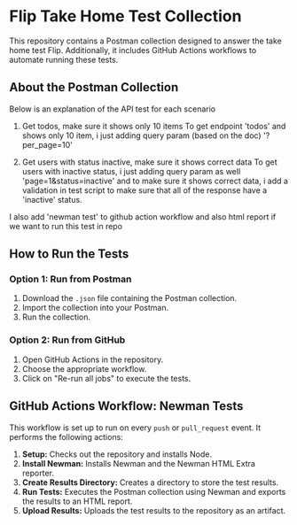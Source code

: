 # Flip Take Home Test Collection

This repository contains a Postman collection designed to answer the take home test Flip. Additionally, it includes GitHub Actions workflows to automate running these tests.

## About the Postman Collection

Below is an explanation of the API test for each scenario
1. Get todos, make sure it shows only 10 items
To get endpoint 'todos' and shows only 10 item, i just adding query param (based on the doc) '?per_page=10'

2. Get users with status inactive, make sure it shows correct data
To get users with inactive status, i just adding query param as well 'page=1&status=inactive' and to make sure it shows correct data, i add a validation in test script to make sure that all of the response have a 'inactive' status.

I also add 'newman test' to github action workflow and also html report if we want to run this test in repo


## How to Run the Tests

### Option 1: Run from Postman
1. Download the `.json` file containing the Postman collection.
2. Import the collection into your Postman.
3. Run the collection.

### Option 2: Run from GitHub
1. Open GitHub Actions in the repository.
2. Choose the appropriate workflow.
3. Click on "Re-run all jobs" to execute the tests.


## GitHub Actions Workflow: Newman Tests

This workflow is set up to run on every `push` or `pull_request` event. It performs the following actions:

1. **Setup:** Checks out the repository and installs Node.
2. **Install Newman:** Installs Newman and the Newman HTML Extra reporter.
3. **Create Results Directory:** Creates a directory to store the test results.
4. **Run Tests:** Executes the Postman collection using Newman and exports the results to an HTML report.
5. **Upload Results:** Uploads the test results to the repository as an artifact.


